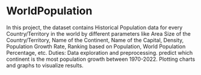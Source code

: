 # WorldPopulation
In this project, the dataset contains Historical Population data for every Country/Territory in the world by different parameters like Area Size of the Country/Territory, Name of the Continent, Name of the Capital, Density, Population Growth Rate, Ranking based on Population, World Population Percentage, etc.
Duties:
Data exploration and preprocessing.
predict which continent is the most population growth between 1970-2022.
Plotting charts and graphs to visualize results.
